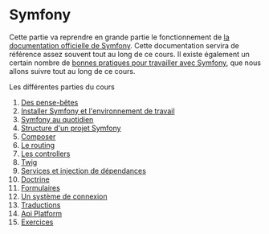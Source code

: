 # Symfony

Cette partie va reprendre en grande partie le fonctionnement de [la documentation officielle de Symfony](https://symfony.com/doc/current/index.html). Cette documentation servira de référence assez souvent tout au long de ce cours. Il existe également un certain nombre de [bonnes pratiques pour travailler avec Symfony](https://symfony.com/doc/current/best_practices.html), que nous allons suivre tout au long de ce cours.

Les différentes parties du cours

1. [Des pense-bêtes](00-cheat-sheet.md)
2. [Installer Symfony et l'environnement de travail](01-installation.md)
3. [Symfony au quotidien](02-quotidien.md)
4. [Structure d'un projet Symfony](03-structure.md)
5. [Composer](04-composer.md)
6. [Le routing](05-routing.md)
7. [Les controllers](06-controllers.md)
8. [Twig](07-twig.md)
9. [Services et injection de dépendances](08-injection.md)
10. [Doctrine](09-doctrine.md)
11. [Formulaires](10-formulaires.md)
12. [Un système de connexion](20-user.md)
13. [Traductions](11-translation.md)
14. [Api Platform](30-api-platform.md)
99. [Exercices](99-exercices.md)